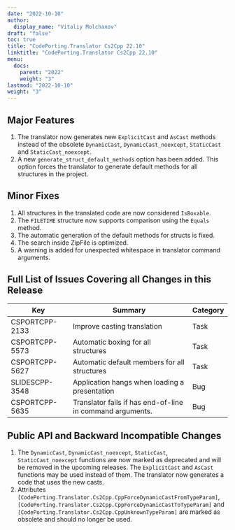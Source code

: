 ```yaml
---
date: "2022-10-10"
author:
  display_name: "Vitaliy Molchanov"
draft: "false"
toc: true
title: "CodePorting.Translator Cs2Cpp 22.10"
linktitle: "CodePorting.Translator Cs2Cpp 22.10"
menu:
  docs:
    parent: "2022"
    weight: "3"
lastmod: "2022-10-10"
weight: "3"
---
```


## Major Features ##

1. The translator now generates new `ExplicitCast` and `AsCast` methods instead of the obsolete `DynamicCast`, `DynamicCast_noexcept`, `StaticCast` and `StaticCast_noexcept`.
1. A new `generate_struct_default_methods` option has been added. This option forces the translator to generate default methods for all structures in the project.

## Minor Fixes ##

1. All structures in the translated code are now considered `IsBoxable`.
1. The `FILETIME` structure now supports comparison using the `Equals` method.
1. The automatic generation of the default methods for structs is fixed.
1. The search inside ZipFile is optimized.
1. A warning is added for unexpected whitespace in translator command arguments.

## Full List of Issues Covering all Changes in this Release ##

| Key          | Summary | Category |
|--------------| --- |----------|
|CSPORTCPP-2133|Improve casting translation|Task|
|CSPORTCPP-5573|Automatic boxing for all structures|Task|
|CSPORTCPP-5627|Automatic default members for all structures|Task|
|SLIDESCPP-3548|Application hangs when loading a presentation|Bug|
|CSPORTCPP-5635|Translator fails if has end-of-line in command arguments.|Bug|

## Public API and Backward Incompatible Changes ##

1. The `DynamicCast`, `DynamicCast_noexcept`, `StaticCast`, `StaticCast_noexcept` functions are now marked as deprecated and will be removed in the upcoming releases. The `ExplicitCast` and `AsCast` functions may be used instead of them. The translator now generates a code that uses the new casts.
1. Attributes `[CodePorting.Translator.Cs2Cpp.CppForceDynamicCastFromTypeParam]`, `[CodePorting.Translator.Cs2Cpp.CppForceDynamicCastToTypeParam]` and `[CodePorting.Translator.Cs2Cpp.CppUnknownTypeParam]` are marked as obsolete and should no longer be used.

